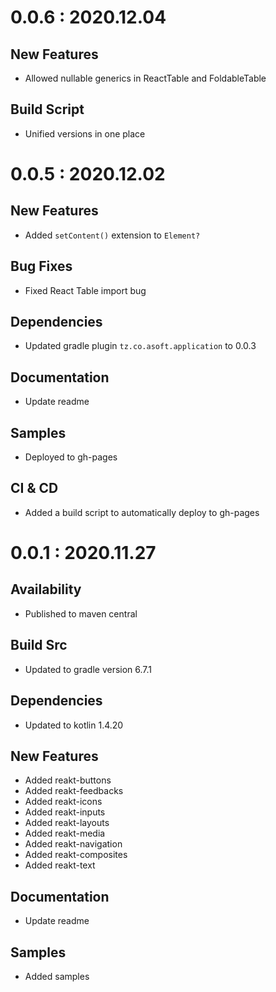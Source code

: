 # 0.0.6 : 2020.12.04
## New Features
- Allowed nullable generics in ReactTable and FoldableTable

## Build Script
- Unified versions in one place

# 0.0.5 : 2020.12.02
## New Features
- Added `setContent()` extension to `Element?`

## Bug Fixes
- Fixed React Table import bug

## Dependencies
- Updated gradle plugin `tz.co.asoft.application` to 0.0.3

## Documentation
- Update readme

## Samples
- Deployed to gh-pages

## CI & CD
- Added a build script to automatically deploy to gh-pages

# 0.0.1 : 2020.11.27
## Availability
- Published to maven central

## Build Src
- Updated to gradle version 6.7.1

## Dependencies
- Updated to kotlin 1.4.20

## New Features
- Added reakt-buttons
- Added reakt-feedbacks
- Added reakt-icons
- Added reakt-inputs
- Added reakt-layouts
- Added reakt-media
- Added reakt-navigation
- Added reakt-composites
- Added reakt-text

## Documentation
- Update readme

## Samples
- Added samples